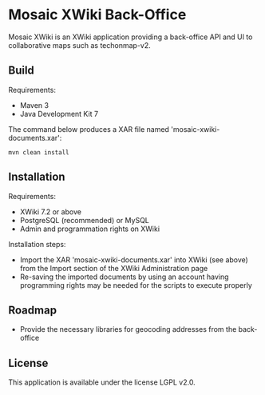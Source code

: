 # Mosaic XWiki Back-Office

Mosaic XWiki is an XWiki application providing a back-office API and UI to collaborative maps such as techonmap-v2.

## Build

Requirements:
- Maven 3
- Java Development Kit 7

The command below produces a XAR file named 'mosaic-xwiki-documents.xar':

```mvn clean install```

## Installation

Requirements:
- XWiki 7.2 or above
- PostgreSQL (recommended) or MySQL
- Admin and programmation rights on XWiki

Installation steps:
- Import the XAR 'mosaic-xwiki-documents.xar' into XWiki (see above) from the Import section of the XWiki Administration page
- Re-saving the imported documents by using an account having programming rights may be needed for the scripts to execute properly


## Roadmap

- Provide the necessary libraries for geocoding addresses from the back-office

## License

This application is available under the license LGPL v2.0.
